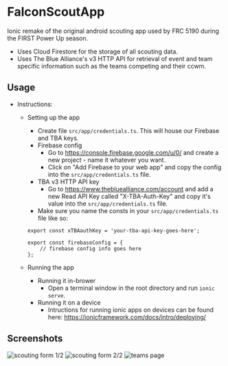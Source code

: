 # FalconScoutApp
Ionic remake of the original android scouting app used by FRC 5190 during the FIRST Power Up season.

- Uses Cloud Firestore for the storage of all scouting data.
- Uses The Blue Alliance's v3 HTTP API for retrieval of event and team specific information such as the teams competing and their ccwm.

## Usage
- Instructions:
  - Setting up the app
    - Create file `src/app/credentials.ts`. This will house our Firebase and TBA keys.
    - Firebase config
        - Go to https://console.firebase.google.com/u/0/ and create a new project - name it whatever you want.
        - Click on "Add Firebase to your web app" and copy the config into the `src/app/credentials.ts` file.    
    - TBA v3 HTTP API key
        - Go to https://www.thebluealliance.com/account and add a new Read API Key called "X-TBA-Auth-Key" and copy it's value into the `src/app/credentials.ts` file.
    - Make sure you name the consts in your `src/app/credentials.ts` file like so: 
    ```
    export const xTBAauthKey = 'your-tba-api-key-goes-here';

    export const firebaseConfig = {
        // firebase config info goes here
    };
    ```

  - Running the app
    - Running it in-brower
      - Open a terminal window in the root directory and run `ionic serve`.
    - Running it on a device
      - Intructions for running ionic apps on devices can be found here: https://ionicframework.com/docs/intro/deploying/ 

## Screenshots

![scouting form 1/2](https://user-images.githubusercontent.com/25257426/43988744-edfc4bd4-9d09-11e8-9864-8dc4bc4308fd.png)
![scouting form 2/2](https://user-images.githubusercontent.com/25257426/43988747-f0144ea8-9d09-11e8-8a01-31dc83bab095.png)
![teams page](https://user-images.githubusercontent.com/25257426/43988766-8c992ce4-9d0a-11e8-8a7a-dcf44a4e15e1.png)
